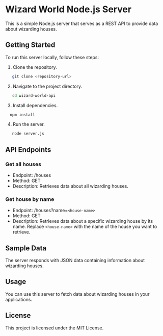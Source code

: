 # Wizard World Node.js Server

This is a simple Node.js server that serves as a REST API to provide data about wizarding houses.

## Getting Started

To run this server locally, follow these steps:

1. Clone the repository.

```bash
   git clone <repository-url>
   ```
2. Navigate to the project directory.

```bash
   cd wizard-world-api
   ```
 
3. Install dependencies.

```bash
  npm install
   ```

4. Run the server.

```bash
   node server.js
   ```

## API Endpoints

### Get all houses

- Endpoint: /houses
- Method: GET
- Description: Retrieves data about all wizarding houses.

### Get house by name

- Endpoint: /houses?name=`<house-name>`
- Method: GET
- Description: Retrieves data about a specific wizarding house by its name. Replace `<house-name>` with the name of the house you want to retrieve.

## Sample Data

The server responds with JSON data containing information about wizarding houses.

## Usage

You can use this server to fetch data about wizarding houses in your applications.



## License

This project is licensed under the MIT License.
